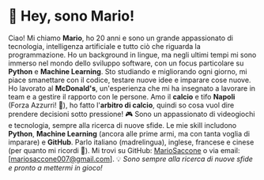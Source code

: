 # 👋 Hey, sono Mario!

Ciao! Mi chiamo **Mario**, ho 20 anni e sono un grande appassionato di tecnologia, intelligenza artificiale e tutto ciò che riguarda la programmazione. Ho un background in lingue, ma negli ultimi tempi mi sono immerso nel mondo dello sviluppo software, con un focus particolare su **Python** e **Machine Learning**. Sto studiando e migliorando ogni giorno, mi piace smanettare con il codice, testare nuove idee e imparare cose nuove. Ho lavorato al **McDonald's**, un'esperienza che mi ha insegnato a lavorare in team e a gestire il rapporto con le persone. Amo il **calcio** e tifo **Napoli** (Forza Azzurri! 🔵), ho fatto l'**arbitro di calcio**, quindi so cosa vuol dire prendere decisioni sotto pressione! 🎮 Sono un appassionato di videogiochi e tecnologia, sempre alla ricerca di nuove sfide. Le mie skill includono **Python**, **Machine Learning** (ancora alle prime armi, ma con tanta voglia di imparare) e **GitHub**. Parlo italiano (madrelingua), inglese, francese e cinese (per quanto mi ricordi 🙂). Mi trovi su GitHub: [MarioSaccone](https://github.com/MarioSaccone) o via email: [mariosaccone007@gmail.com]. 💡 *Sono sempre alla ricerca di nuove sfide e pronto a mettermi in gioco!*

